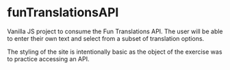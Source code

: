 # funTranslationsAPI
Vanilla JS project to consume the Fun Translations API. The user will be able to enter their own text and select from a subset of translation options.

The styling of the site is intentionally basic as the object of the exercise was to practice accessing an API.
